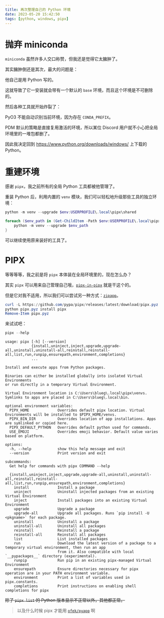 ```yaml
---
title: 再次整理自己的 Python 环境
date: 2023-05-20 15:42:50
tags: [python, windows, pipx]
---
```


# 抛弃 miniconda

`miniconda` 虽然许多人交口称赞，但我还是觉得它太臃肿了。

其实臃肿倒还是其次，最大的问题是：

他自己是用 Python 写的。

这就导致了它一安装就会带有一个默认的 `base` 环境，而且这个环境是不可删除的。

然后各种工具就开始炸裂了：

PyO3 不能自动识别当前环境，因为存在 `CONDA_PREFIX`。

PDM 默认的策略是直接复用激活的环境，所以某位 Discord 用户就不小心把全局环境里的一堆包都删了。

因此我决定回到 <https://www.python.org/downloads/windows/> 上下载的 Python。

# 重建环境

感谢 `pipx`，我之前所有的全局 Python 工具都被他管理了。

重装 Python 后，利用内置的 `venv` 模块，我们可以轻松地升级那些工具的独立环境：

```powershell
python -m venv --upgrade $env:USERPROFILE\.local\pipx\shared

foreach ($env_path in (Get-ChildItem -Path $env:USERPROFILE\.local\pipx\venvs)) {
    python -m venv --upgrade $env_path 
}
```

可以继续使用原来装好的工具了。

# PIPX

等等等等，我之前是将 `pipx` 本体装在全局环境里的，现在怎么办？

其实 `pipx` 可以用来自己管理自己哦，[`pipx-in-pipx`](https://pypi.org/project/pipx-in-pipx/) 就是干这个的。

但是它对我不适用，所以我们可以尝试另一种方式：[`zipapp`](https://docs.python.org/zh-cn/3/library/zipapp.html)。

```powershell
curl -L https://github.com/pypa/pipx/releases/latest/download/pipx.pyz -o pipx.pyz
python pipx.pyz install pipx
Remove-Item pipx.pyz
```

来试试吧：

```powershell
pipx --help
```

```text
usage: pipx [-h] [--version]
            {install,uninject,inject,upgrade,upgrade-all,uninstall,uninstall-all,reinstall,reinstall-all,list,run,runpip,ensurepath,environment,completions}
            ...

Install and execute apps from Python packages.

Binaries can either be installed globally into isolated Virtual Environments
or run directly in a temporary Virtual Environment.

Virtual Environment location is C:\Users\blueg\.local\pipx\venvs.
Symlinks to apps are placed in C:\Users\blueg\.local\bin.

optional environment variables:
  PIPX_HOME             Overrides default pipx location. Virtual Environments will be installed to $PIPX_HOME/venvs.
  PIPX_BIN_DIR          Overrides location of app installations. Apps are symlinked or copied here.
  PIPX_DEFAULT_PYTHON   Overrides default python used for commands.
  USE_EMOJI             Overrides emoji behavior. Default value varies based on platform.

options:
  -h, --help            show this help message and exit
  --version             Print version and exit

subcommands:
  Get help for commands with pipx COMMAND --help

  {install,uninject,inject,upgrade,upgrade-all,uninstall,uninstall-all,reinstall,reinstall-all,list,run,runpip,ensurepath,environment,completions}
    install             Install a package
    uninject            Uninstall injected packages from an existing Virtual Environment
    inject              Install packages into an existing Virtual Environment
    upgrade             Upgrade a package
    upgrade-all         Upgrade all packages. Runs `pip install -U <pkgname>` for each package.
    uninstall           Uninstall a package
    uninstall-all       Uninstall all packages
    reinstall           Reinstall a package
    reinstall-all       Reinstall all packages
    list                List installed packages
    run                 Download the latest version of a package to a temporary virtual environment, then run an app
                        from it. Also compatible with local `__pypackages__` directory (experimental).
    runpip              Run pip in an existing pipx-managed Virtual Environment
    ensurepath          Ensure directories necessary for pipx operation are in your PATH environment variable.
    environment         Print a list of variables used in pipx.constants.
    completions         Print instructions on enabling shell completions for pipx
```

~~除了 `pipx list` 的 Python 版本显示不正常以外，其他都正常。~~

> 以及什么时候 pipx 才能用 [`ofek/pyapp`](https://github.com/ofek/pyapp) 啊

